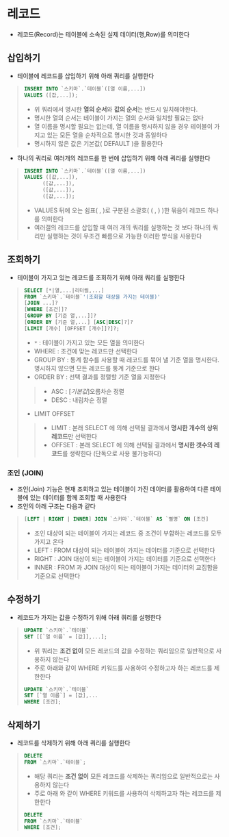 # 레코드
* 레코드(Record)는 테이블에 소속된 실제 데이터(행,Row)를 의미한다
## 삽입하기
* 테이블에 레코드를 삽입하기 위해 아래 쿼리를 실행한다
>```sql
>INSERT INTO `스키마`.`테이블`([열 이름,...])
>VALUES ([값,...]);
>```
>* 위 쿼리에서 명시한 **열의 순서**와 **값의 순서**는 반드시 일치해야한다.
>* 명시한 열의 순서는 테이블이 가지는 열의 순서와 일치할 필요는 없다
>* 열 이름을 명시할 필요는 없는데, 열 이름을 명시하지 않을 경우 테이블이 가지고 있는 모든 열을 순차적으로 명시한 것과 동일하다
>* 명시하지 않은 값은 기본값( DEFAULT )을 활용한다
* 하나의 쿼리로 여러개의 레코드를 한 번에 삽입하기 위해 아래 쿼리를 실행한다
>```SQL
>INSERT INTO `스키마`.`테이블`([열 이름,...])
>VALUES ([값,...]),
>       ([값,...]),
>       ([값,...]),
>       ([값,...]);
>```
>* VALUES 뒤에 오는 쉼표( , )로 구분된 소괄호( ( , ) )한 묶음이 레코드 하나를 의미한다
>* 여러갤의 레코드를 삽입할 때 여러 개의 쿼리를 실행하는 것 보다 하나의 쿼리만 실행하는 것이 무조건 빠름으로 가능한 이러한 방식을 사용한다
## 조회하기
* 테이블이 가지고 있는 레코드를 조회하기 위해 아래 쿼리를 실행한다
>```SQL
>SELECT [*|열,...|리터럴,...]
>FROM `스키마`.`테이블`'(조회할 대상을 가지는 테이블)'
>[JOIN ...]?
>[WHERE [조건]]?
>[GROUP BY [기준 열,...]]?
>[ORDER BY [기준 열,...] [ASC|DESC]?]?
>[LIMIT [개수] [OFFSET [개수]]?]?;
>```
>* `*` : 테이블이 가지고 있는 모든 열을 의미한다
>* WHERE : 조건에 맞는 레코드만 선택한다
>* GROUP BY : 통계 함수를 사용할 때 레코드를 묶어 낼 기준 열을 명시한다. 명시하지 않으면 모든 레코드를 통계 기준으로 한다
>* ORDER BY : 선택 결과를 정렬할 기준 열을 지정한다
>>* ASC : [*기본값*]오름차순 정렬
>>* DESC : 내림차순 정렬
>* LIMIT OFFSET
>>* LIMIT : 본래 SELECT 에 의해 선택될 결과에서 **명시한 개수의 상위 레코드**만 선택한다
>>* OFFSET : 본래 SELECT 에 의해 선택될 결과에서 **명시한 갯수의 레코드**를 생략한다 (단독으로 사용 불가능하다)
### 조인 (JOIN)
* 조인(Join) 기능은 현재 조회하고 있는 테이블이 가진 데이터를 활용하여 다른 테이블에 있는 데이터를 함께 조회할 때 사용한다
* 조인의 아래 구조는 다음과 같다
>```SQL
> [LEFT | RIGHT | INNER] JOIN `스키마`.`테이블` AS `별명` ON [조건]
>```
>* 조인 대상이 되는 테이블이 가지는 레코드 중 조건이 부합하는 레코드를 모두 가지고 온다
>* LEFT : FROM 대상이 되는 테이블이 가지는 데이터를 기준으로 선택한다
>* RIGHT : JOIN 대상이 되는 테이블이 가지는 데이터를 기준으로 선택한다
>* INNER : FROM 과 JOIN 대상이 되는 테이블이 가지는 데이터의 교집합을 기준으로 선택한다
## 수정하기
* 레코드가 가지는 값을 수정하기 위해 아래 쿼리를 실행한다
>```SQL
>UPDATE `스키마`.`테이블`
>SET [[`열 이름` = [값]],...];
>```
>* 위 쿼리는 **조건 없이** 모든 레코드의 값을 수정하는 쿼리임으로 일반적으로 사용하지 않는다
>* 주로 아래와 같이 WHERE 키워드를 사용하여 수정하고자 하는 레코드를 제한한다
>```SQL
>UPDATE `스키마`.`테이블`
>SET [`열 이름`] = [값],...
>WHERE [조건];
>```
## 삭제하기
* 레코드를 삭제하기 위해 아래 쿼리를 실행한다
>```sql
>DELETE
>FROM `스키마`.`테이블`;
>```
>* 해당 쿼리는 **조건 없이** 모든 레코드를 삭제하는 쿼리임으로 일반적으로는 사용하지 않는다
>* 주로 아래 와 같이 WHERE 키워드를 사용하여 삭제하고자 하는 레코드를 제한한다
>```sql
>DELETE
>FROM `스키마`.`테이블`
>WHERE [조건];
>```